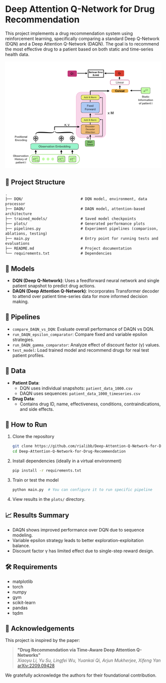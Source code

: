 # Deep Attention Q-Network for Drug Recommendation

This project implements a drug recommendation system using reinforcement learning, specifically comparing a standard Deep Q-Network (DQN) and a Deep Attention Q-Network (DAQN). The goal is to recommend the most effective drug to a patient based on both static and time-series health data.

![DAQN Architecture](plots/DAQN_architecture.png)

## 📌 Project Structure

```
.
├── DQN/                          # DQN model, environment, data processor
├── DAQN/                         # DAQN model, attention-based architecture
├── trained_models/               # Saved model checkpoints
├── plots/                        # Generated performance plots
├── pipelines.py                  # Experiment pipelines (comparison, ablations, testing)
├── main.py                       # Entry point for running tests and evaluations
├── README.md                     # Project documentation
└── requirements.txt              # Dependencies
```

## 🧠 Models

- **DQN (Deep Q-Network)**: Uses a feedforward neural network and single patient snapshot to predict drug actions.
- **DAQN (Deep Attention Q-Network)**: Incorporates Transformer decoder to attend over patient time-series data for more informed decision making.

## 🧪 Pipelines

- `compare_DAQN_vs_DQN`: Evaluate overall performance of DAQN vs DQN.
- `run_DAQN_epsilon_comparator`: Compare fixed and variable epsilon strategies.
- `run_DAQN_gamma_comparator`: Analyze effect of discount factor (γ) values.
- `test_model`: Load trained model and recommend drugs for real test patient profiles.

## 🧬 Data

- **Patient Data**:
  - DQN uses individual snapshots: `patient_data_1000.csv`
  - DAQN uses sequences: `patient_data_1000_timeseries.csv`
- **Drug Data**:
  - Contains drug ID, name, effectiveness, conditions, contraindications, and side effects.

## 🚀 How to Run

1. Clone the repository
   ```bash
   git clone https://github.com/rialibb/Deep-Attention-Q-Network-for-Drug-Recommendation.git
   cd Deep-Attention-Q-Network-for-Drug-Recommendation
   ```

2. Install dependencies (ideally in a virtual environment)
   ```bash
   pip install -r requirements.txt
   ```

3. Train or test the model
   ```bash
   python main.py  # You can configure it to run specific pipeline
   ```

4. View results in the `plots/` directory.

## 📈 Results Summary

- DAQN shows improved performance over DQN due to sequence modeling.
- Variable epsilon strategy leads to better exploration-exploitation balance.
- Discount factor γ has limited effect due to single-step reward design.

## 🛠 Requirements

- matplotlib 
- torch 
- numpy 
- gym
- scikit-learn
- pandas
- tqdm

## 🤝 Acknowledgements

This project is inspired by the paper:

> **"Drug Recommendation via Time-Aware Deep Attention Q-Networks"**  
> *Xiaoyu Li, Yu Su, Lingfei Wu, Yuankai Qi, Arjun Mukherjee, Xifeng Yan*  
> [arXiv:2209.09428](https://arxiv.org/abs/2209.09428)

We gratefully acknowledge the authors for their foundational contribution.